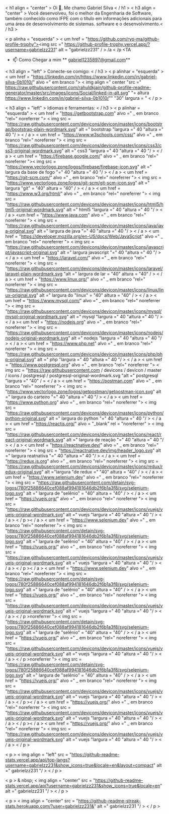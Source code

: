 < h1 align = "center" > Oi 👋, Me chamo Gabriel Silva < / h1 >
< h3 align = "center" > Você desenvolveu, foi o melhor da Engenharia de Software, também conhecido como IFPE com o título em informações adicionais para uma área de desenvolvimento de sistemas. software e o desenvolvimento.< / h3 >

< p alinha = "esquerda" > < um href = "https://github.com/ryo-ma/github-profile-trophy"><img src =" https://github-profile-trophy.vercel.app/?username=gabrielzz231" alt = "gabrielzz231" / > /a < /p <TA

- 📫 Como Chegar a mim ** gabriel1235897@gmail.com**

< h3 align = "left" > Conecte-se comigo: < / h3 >
< p alinhar = "esquerda" >
< um href = "https://linkedin.com/in/https://www.linkedin.com/in/gabriel-silva-0b1010/" alvo =" em branco "> < img align =" center "src =" https://raw.githubusercontent.com/rahuldkjain/github-profile-readme-generator/master/src/images/icons/Social/linked-in-alt.svg" "= altura https://www.linkedin.com/in/gabriel-silva-0b1010/"" "30" largura = "
< / p >

< h3 align = "left" > Idiomas e ferramentas: < / h3 >
< p alinhar = "esquerda" > < um href = "https://getbootstrap.com" alvo =" _ em branco "rel=" noreferrer "> < img src = "https://raw.githubusercontent.com/devicons/devicon/master/icons/bootstrap/bootstrap-plain-wordmark.svg" alt =" bootstrap "largura =" 40 "altura =" 40 "/ > < / a > < um href = "https://www.w3schools.com/css/" alvo =" _ em branco "rel=" noreferrer "> < img src = "https://raw.githubusercontent.com/devicons/devicon/master/icons/css3/css3-original-wordmark.svg" alt =" css3 "largura =" 40 "altura =" 40 "/ > < / a > < um href = "https://firebase.google.com/" alvo =" _ em branco "rel=" noreferrer ">< img src = "https://www.vectorlogo.zone/logos/firebase/firebase-icon.svg" alt =" largura da base de fogo "=" 40 "altura =" 40 "/ > < / a > < um href = "https://git-scm.com/" alvo =" _ em branco "rel=" noreferrer "> < img src = "https://www.vectorlogo.zone/logos/git-scm/git-scm-icon.svg" alt =" largura "git" = "40" altura = "40" / > < / a > < um href = "https://www.w3.org/html/" alvo =" _ em branco "rel=" noreferrer "> < img src = "https://raw.githubusercontent.com/devicons/devicon/master/icons/html5/html5-original-wordmark.svg" alt =" html5 "largura =" 40 "altura =" 40 "/ > < / a > <um href = "https://www.java.com" alvo =" _ em branco "rel=" noreferrer "> < img src = "https://raw.githubusercontent.com/devicons/devicon/master/icons/java/java-original.svg" alt =" largura de java "=" 40 "altura =" 40 "/ > < / a > < um href = "https://developer.mozilla.org/en-US/docs/Web/JavaScript" alvo =" _ em branco "rel=" noreferrer "> < img src = "https://raw.githubusercontent.com/devicons/devicon/master/icons/javascript/javascript-original.svg" alt =" largura javascript "=" 40 "altura =" 40 "/ > < / a > < um href = "https://laravel.com/" alvo =" _ em branco "rel=" noreferrer "> < img src = "https://raw.githubusercontent.com/devicons/devicon/master/icons/laravel/laravel-plain-wordmark.svg "alt =" largura de lar = "40" altura = "40" / > < / a > < um href = "https://www.linux.org/" alvo =" _ em branco "rel=" noreferrer "> < img src = "https://raw.githubusercontent.com/devicons/devicon/master/icons/linux/linux-original.svg" alt =" largura do "linux" = "40" altura = "40" / > < / a > < um href = "https://www.mysql.com/" alvo =" _ em branco "rel=" noreferrer "> < img src = "https://raw.githubusercontent.com/devicons/devicon/master/icons/mysql/mysql-original-wordmark.svg" alt =" mysql "largura =" 40 "altura =" 40 "/ > < / a >< um href = "https://nodejs.org" alvo =" _ em branco "rel=" noreferrer "> < img src = "https://raw.githubusercontent.com/devicons/devicon/master/icons/nodejs/nodejs-original-wordmark.svg" alt =" nodejs "largura =" 40 "altura =" 40 "/ > < / a > < um href = "https://www.php.net" alvo =" _ em branco "rel=" noreferrer "> < img src = "https://raw.githubusercontent.com/devicons/devicon/master/icons/php/php-original.svg" alt =" php "largura =" 40 "altura =" 40 "/ > < / a > < um href = "https://www.postgresql.org" alvo =" _ em branco "rel=" noreferrer "> < img src = "https://raw.githubusercontent.com / devicons / devicon / master / icons / postgresql / postgresql-original-wordmark.svg "alt =" postgresql "largura =" "40" / = < / a > < um href = "https://postman.com" alvo =" _ em branco "rel=" noreferrer "> < img src = "https://www.vectorlogo.zone/logos/getpostman/getpostman-icon.svg" alt =" largura do carteiro "=" 40 "altura =" 40 "/ > < / a > < um href = "https://www.python.org" alvo =" _ em branco "rel=" noreferrer "> < img src = "https://raw.githubusercontent.com/devicons/devicon/master/icons/python/python-original.svg" alt =" largura do python "=" 40 "altura =" 40 "/ > < / a > < um href ="https://reactjs.org/" alvo = "_blank" rel = "noreferrer" > < img src = "https://raw.githubusercontent.com/devicons/devicon/master/icons/react/react-original-wordmark.svg" alt =" largura de reação "=" 40 "altura =" 40 "/ > < / a > < um href = "https://reactnative.dev/" alvo =" _ em branco "rel=" noreferrer "> < img src = "https://reactnative.dev/img/header_logo.svg" alt =" largura reatnativa "=" 40 "altura =" 40 "/ > < / a > < um href = "https://redux.js.org" alvo =" _ em branco "rel=" noreferrer "> < img src = "https://raw.githubusercontent.com/devicons/devicon/master/icons/redux/redux-original.svg" alt ="largura "de redux =" "40" altura = "40" / > < / a > < um href = "https://www.selenium.dev" alvo =" _ em branco "rel=" noreferrer "> < img src = "https://raw.githubusercontent.com/detain/svg-logos/780f25886640cef088af994181646db2f6b1a3f8/svg/selenium-logo.svg" alt =" largura de "selênio" = "40" altura = "40" / > < / a > < um href = "https://vuejs.org/" alvo =" _ em branco "rel=" noreferrer "> < img src = "https://raw.githubusercontent.com/devicons/devicon/master/icons/vuejs/vuejs-original-wordmark.svg" alt =" vuejs "largura =" 40 "altura =" 40 "/ > < / a > < / p >< / a > < um href = "https://www.selenium.dev" alvo =" _ em branco "rel=" noreferrer "> < img src = "https://raw.githubusercontent.com/detain/svg-logos/780f25886640cef088af994181646db2f6b1a3f8/svg/selenium-logo.svg" alt =" largura de "selênio" = "40" altura = "40" / > < / a > < um href = "https://vuejs.org/" alvo =" _ em branco "rel=" noreferrer "> < img src = "https://raw.githubusercontent.com/devicons/devicon/master/icons/vuejs/vuejs-original-wordmark.svg" alt =" vuejs "largura =" 40 "altura =" 40 "/ > < / a > < / p >< / a > < um href = "https://www.selenium.dev" alvo =" _ em branco "rel=" noreferrer "> < img src = "https://raw.githubusercontent.com/detain/svg-logos/780f25886640cef088af994181646db2f6b1a3f8/svg/selenium-logo.svg" alt =" largura de "selênio" = "40" altura = "40" / > < / a > < um href = "https://vuejs.org/" alvo =" _ em branco "rel=" noreferrer "> < img src = "https://raw.githubusercontent.com/devicons/devicon/master/icons/vuejs/vuejs-original-wordmark.svg" alt =" vuejs "largura =" 40 "altura =" 40 "/ > < / a > < / p >noreferrer "> < img src = "https://raw.githubusercontent.com/detain/svg-logos/780f25886640cef088af994181646db2f6b1a3f8/svg/selenium-logo.svg" alt =" largura de "selênio" = "40" altura = "40" / > < / a > < um href = "https://vuejs.org/" alvo =" _ em branco "rel=" noreferrer "> < img src = "https://raw.githubusercontent.com/devicons/devicon/master/icons/vuejs/vuejs-original-wordmark.svg" alt =" vuejs "largura =" 40 "altura =" 40 "/ > < / a > < / p >noreferrer "> < img src = "https://raw.githubusercontent.com/detain/svg-logos/780f25886640cef088af994181646db2f6b1a3f8/svg/selenium-logo.svg" alt =" largura de "selênio" = "40" altura = "40" / > < / a > < um href = "https://vuejs.org/" alvo =" _ em branco "rel=" noreferrer "> < img src = "https://raw.githubusercontent.com/devicons/devicon/master/icons/vuejs/vuejs-original-wordmark.svg" alt =" vuejs "largura =" 40 "altura =" 40 "/ > < / a > < / p >< / a > < um href = "https://vuejs.org/" alvo =" _ em branco "rel=" noreferrer "> < img src = "https://raw.githubusercontent.com/devicons/devicon/master/icons/vuejs/vuejs-original-wordmark.svg" alt =" vuejs "largura =" 40 "altura =" 40 "/ > < / a > < / p >< / a > < um href = "https://vuejs.org/" alvo =" _ em branco "rel=" noreferrer "> < img src = "https://raw.githubusercontent.com/devicons/devicon/master/icons/vuejs/vuejs-original-wordmark.svg" alt =" vuejs "largura =" 40 "altura =" 40 "/ > < / a > < / p >

< p > < img align = "left" src = "https://github-readme-stats.vercel.app/api/top-langs?username=gabrielzz231&show_icons=true&locale=en&layout=compact" alt =" gabrielzz231 "/ > < / p >

< p > & nbsp; < img align = "center" src = "https://github-readme-stats.vercel.app/api?username=gabrielzz231&show_icons=true&locale=en" alt =" gabrielzz231 "/ > < / p >

< p > < img align = "center" src = "https://github-readme-streak-stats.herokuapp.com/?user=gabrielzz231&" alt =" gabrielzz231 "/ > < / p >
